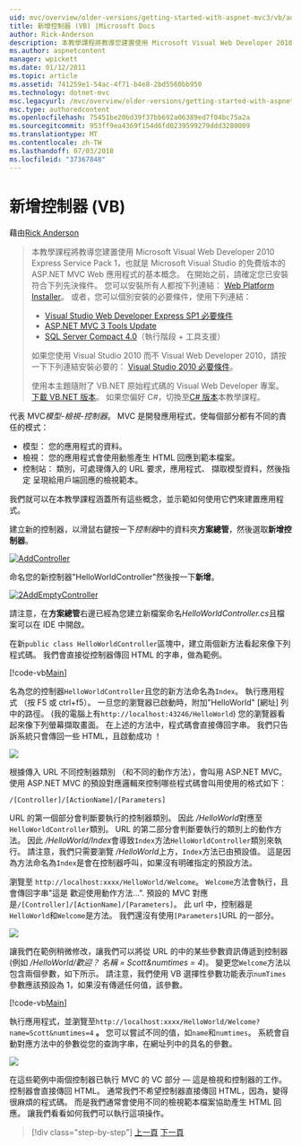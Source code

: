 ```yaml
---
uid: mvc/overview/older-versions/getting-started-with-aspnet-mvc3/vb/adding-a-controller
title: 新增控制器 (VB) |Microsoft Docs
author: Rick-Anderson
description: 本教學課程將教導您建置使用 Microsoft Visual Web Developer 2010 Express Service Pack 1，也就是 ASP.NET MVC Web 應用程式的基本概念...
ms.author: aspnetcontent
manager: wpickett
ms.date: 01/12/2011
ms.topic: article
ms.assetid: 741259e1-54ac-4f71-b4e8-2bd5560bb950
ms.technology: dotnet-mvc
msc.legacyurl: /mvc/overview/older-versions/getting-started-with-aspnet-mvc3/vb/adding-a-controller
msc.type: authoredcontent
ms.openlocfilehash: 75451be20bd39f37bb692a06389ed7f04bc75a2a
ms.sourcegitcommit: 953ff9ea4369f154d6fd0239599279ddd3280009
ms.translationtype: MT
ms.contentlocale: zh-TW
ms.lasthandoff: 07/03/2018
ms.locfileid: "37367848"
---
```

<a name="adding-a-controller-vb"></a>新增控制器 (VB)
====================
藉由[Rick Anderson](https://github.com/Rick-Anderson)

> 本教學課程將教導您建置使用 Microsoft Visual Web Developer 2010 Express Service Pack 1，也就是 Microsoft Visual Studio 的免費版本的 ASP.NET MVC Web 應用程式的基本概念。 在開始之前，請確定您已安裝符合下列先決條件。 您可以安裝所有人都按下列連結： [Web Platform Installer](https://www.microsoft.com/web/gallery/install.aspx?appid=VWD2010SP1Pack)。 或者，您可以個別安裝的必要條件，使用下列連結：
> 
> - [Visual Studio Web Developer Express SP1 必要條件](https://www.microsoft.com/web/gallery/install.aspx?appid=VWD2010SP1Pack)
> - [ASP.NET MVC 3 Tools Update](https://www.microsoft.com/web/gallery/install.aspx?appsxml=&amp;appid=MVC3)
> - [SQL Server Compact 4.0](https://www.microsoft.com/web/gallery/install.aspx?appid=SQLCE;SQLCEVSTools_4_0)（執行階段 + 工具支援）
> 
> 如果您使用 Visual Studio 2010 而不 Visual Web Developer 2010，請按一下下列連結安裝必要的： [Visual Studio 2010 必要條件](https://www.microsoft.com/web/gallery/install.aspx?appsxml=&amp;appid=VS2010SP1Pack)。
> 
> 使用本主題隨附了 VB.NET 原始程式碼的 Visual Web Developer 專案。 [下載 VB.NET 版本](https://code.msdn.microsoft.com/Introduction-to-MVC-3-10d1b098)。 如果您偏好 C#，切換至[C# 版本](../cs/adding-a-controller.md)本教學課程。


代表 MVC*模型-檢視-控制器*。 MVC 是開發應用程式，使每個部分都有不同的責任的模式：

- 模型： 您的應用程式的資料。
- 檢視： 您的應用程式會使用動態產生 HTML 回應到範本檔案。
- 控制站： 類別，可處理傳入的 URL 要求，應用程式、 擷取模型資料，然後指定 呈現給用戶端回應的檢視範本。

我們就可以在本教學課程涵蓋所有這些概念，並示範如何使用它們來建置應用程式。

建立新的控制器，以滑鼠右鍵按一下*控制器*中的資料夾**方案總管**，然後選取**新增控制器**。

[![AddController](adding-a-controller/_static/image2.png "AddController")](adding-a-controller/_static/image1.png)

命名您的新控制器&quot;HelloWorldController&quot;然後按一下**新增**。

[![2AddEmptyController](adding-a-controller/_static/image4.png "2AddEmptyController")](adding-a-controller/_static/image3.png)

請注意，在**方案總管**右邊已經為您建立新檔案命名*HelloWorldController.cs*且檔案可以在 IDE 中開啟。

在新`public class HelloWorldController`區塊中，建立兩個新方法看起來像下列程式碼。 我們會直接從控制器傳回 HTML 的字串，做為範例。

[!code-vb[Main](adding-a-controller/samples/sample1.vb)]

名為您的控制器`HelloWorldController`且您的新方法命名為`Index`。 執行應用程式 （按 F5 或 ctrl+f5）。 一旦您的瀏覽器已啟動時，附加&quot;HelloWorld&quot; [網址] 列中的路徑。 (我的電腦上有`http://localhost:43246/HelloWorld`) 您的瀏覽器看起來像下列螢幕擷取畫面。 在上述的方法中，程式碼會直接傳回字串。 我們只告訴系統只會傳回一些 HTML，且啟動成功 ！

![](adding-a-controller/_static/image5.png)

根據傳入 URL 不同控制器類別 （和不同的動作方法），會叫用 ASP.NET MVC。 使用 ASP.NET MVC 的預設對應邏輯來控制哪些程式碼會叫用使用的格式如下：

`/[Controller]/[ActionName]/[Parameters]`

URL 的第一個部分會判斷要執行的控制器類別。 因此 */HelloWorld*對應至`HelloWorldController`類別。 URL 的第二部分會判斷要執行的類別上的動作方法。 因此 */HelloWorld/Index*會導致`Index`方法`HelloWorldController`類別來執行。 請注意，我們只需要瀏覽 */HelloWorld*上方，`Index`方法已由預設值。 這是因為方法命名為`Index`是會在控制器呼叫，如果沒有明確指定的預設方法。

瀏覽至 `http://localhost:xxxx/HelloWorld/Welcome`。 `Welcome`方法會執行，且會傳回字串&quot;這是 歡迎使用動作方法...&quot;. 預設的 MVC 對應是`/[Controller]/[ActionName]/[Parameters]`。 此 url 中，控制器是`HelloWorld`和`Welcome`是方法。 我們還沒有使用`[Parameters]`URL 的一部分。

![](adding-a-controller/_static/image6.png)

讓我們在範例稍微修改，讓我們可以將從 URL 的中的某些參數資訊傳遞到控制器 (例如 */HelloWorld/歡迎？ 名稱 = Scott&amp;numtimes = 4*)。 變更您`Welcome`方法以包含兩個參數，如下所示。 請注意，我們使用 VB 選擇性參數功能表示`numTimes`參數應該預設為 1，如果沒有傳遞任何值，該參數。

[!code-vb[Main](adding-a-controller/samples/sample2.vb)]

執行應用程式，並瀏覽至`http://localhost:xxxx/HelloWorld/Welcome?name=Scott&numtimes=4` **。** 您可以嘗試不同的值，如`name`和`numtimes`。 系統會自動對應方法中的參數從您的查詢字串，在網址列中的具名的參數。

![](adding-a-controller/_static/image7.png)

在這些範例中兩個控制器已執行 MVC 的 VC 部分 — 這是檢視和控制器的工作。 控制器會直接傳回 HTML。 通常我們不希望控制器直接傳回 HTML，因為，變得很麻煩的程式碼。 而是我們通常會使用不同的檢視範本檔案協助產生 HTML 回應。 讓我們看看如何我們可以執行這項操作。

> [!div class="step-by-step"]
> [上一頁](intro-to-aspnet-mvc-3.md)
> [下一頁](adding-a-view.md)
